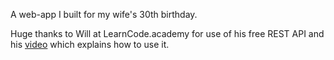 A web-app I built for my wife's 30th birthday.

Huge thanks to Will at LearnCode.academy for use of his free REST API and his <a href="https://www.youtube.com/watch?v=ODlgfpLsFGk&t=1s">video</a> which explains how to use it.
